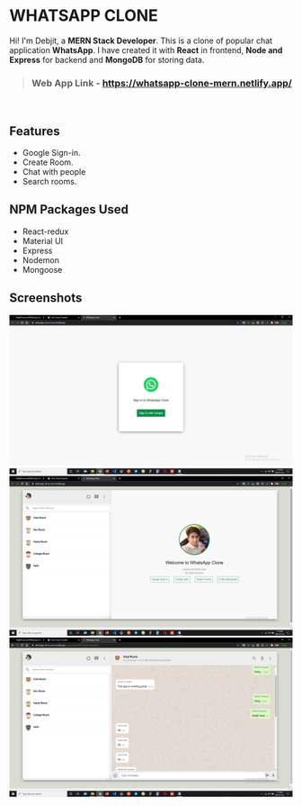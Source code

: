 # WHATSAPP CLONE

Hi! I'm Debjit, a **MERN Stack Developer**. This is a clone of popular chat application **WhatsApp**.
I have created it with **React** in frontend,  **Node and Express** for backend and **MongoDB** for storing data.
<br>

> ### Web App Link - https://whatsapp-clone-mern.netlify.app/


<br>

## Features

- Google Sign-in.
- Create Room.
- Chat with people
- Search rooms.

##  NPM Packages Used

- React-redux
- Material UI
- Express
- Nodemon
- Mongoose

## Screenshots

<img src="./screenshots/ss1.png" alt=""/>
<br>
<img src="./screenshots/ss2.png" alt=""/>
<br>
<img src="./screenshots/ss3.png" alt=""/>
